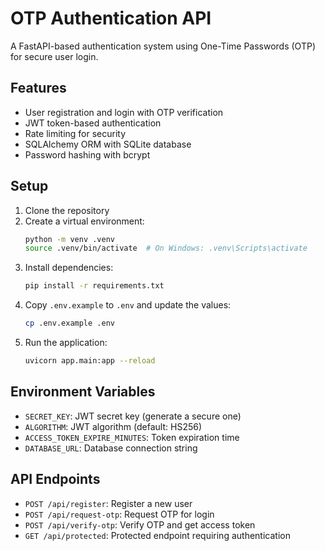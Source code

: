 # OTP Authentication API

A FastAPI-based authentication system using One-Time Passwords (OTP) for secure user login.

## Features

- User registration and login with OTP verification
- JWT token-based authentication
- Rate limiting for security
- SQLAlchemy ORM with SQLite database
- Password hashing with bcrypt

## Setup

1. Clone the repository
2. Create a virtual environment:
   ```bash
   python -m venv .venv
   source .venv/bin/activate  # On Windows: .venv\Scripts\activate
   ```
3. Install dependencies:
   ```bash
   pip install -r requirements.txt
   ```
4. Copy `.env.example` to `.env` and update the values:
   ```bash
   cp .env.example .env
   ```
5. Run the application:
   ```bash
   uvicorn app.main:app --reload
   ```

## Environment Variables

- `SECRET_KEY`: JWT secret key (generate a secure one)
- `ALGORITHM`: JWT algorithm (default: HS256)
- `ACCESS_TOKEN_EXPIRE_MINUTES`: Token expiration time
- `DATABASE_URL`: Database connection string

## API Endpoints

- `POST /api/register`: Register a new user
- `POST /api/request-otp`: Request OTP for login
- `POST /api/verify-otp`: Verify OTP and get access token
- `GET /api/protected`: Protected endpoint requiring authentication

